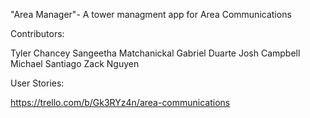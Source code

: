 "Area Manager"- A tower managment app for Area Communications

Contributors:

Tyler Chancey
Sangeetha Matchanickal
Gabriel Duarte
Josh Campbell
Michael Santiago
Zack Nguyen


User Stories:

https://trello.com/b/Gk3RYz4n/area-communications


